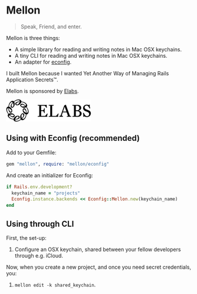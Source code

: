 # Mellon

> Speak, Friend, and enter.

Mellon is three things:

- A simple library for reading and writing notes in Mac OSX keychains.
- A tiny CLI for reading and writing notes in Mac OSX keychains.
- An adapter for [econfig](https://github.com/elabs/econfig).

I built Mellon because I wanted Yet Another Way of Managing Rails Application Secrets™.

Mellon is sponsored by [Elabs][].

[![elabs logo][]](http://elabs.se/)

## Using with Econfig (recommended)

Add to your Gemfile:

```ruby
gem "mellon", require: "mellon/econfig"
```

And create an initializer for Econfig:

```ruby
if Rails.env.development?
  keychain_name = "projects"
  Econfig.instance.backends << Econfig::Mellon.new(keychain_name)
end
```

## Using through CLI

First, the set-up:

1. Configure an OSX keychain, shared between your fellow developers through e.g. iCloud.

Now, when you create a new project, and once you need secret credentials, you:

1. `mellon edit -k shared_keychain`.

[Elabs]: http://elabs.se/
[elabs logo]: ./elabs-logo.png?raw=true
